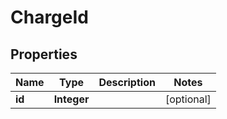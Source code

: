 

# ChargeId


## Properties

| Name | Type | Description | Notes |
|------------ | ------------- | ------------- | -------------|
|**id** | **Integer** |  |  [optional] |



